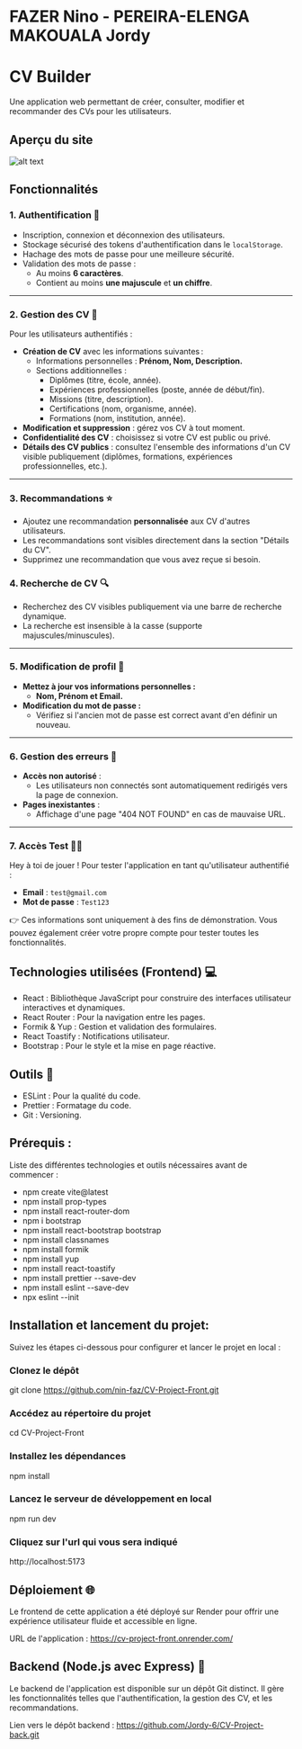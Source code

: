 # FAZER Nino - PEREIRA-ELENGA MAKOUALA Jordy


# CV Builder

Une application web permettant de créer, consulter, modifier et recommander des CVs pour les utilisateurs.

## Aperçu du site
![alt text](image.png)

## Fonctionnalités

### 1. Authentification 🔐
- Inscription, connexion et déconnexion des utilisateurs.
- Stockage sécurisé des tokens d'authentification dans le `localStorage`.
- Hachage des mots de passe pour une meilleure sécurité.
- Validation des mots de passe :
  - Au moins **6 caractères**.
  - Contient au moins **une majuscule** et **un chiffre**.

---

### 2. Gestion des CV 📝
Pour les utilisateurs authentifiés :  

- **Création de CV** avec les informations suivantes :
  - Informations personnelles : **Prénom, Nom, Description.**
  - Sections additionnelles : 
    - Diplômes (titre, école, année).
    - Expériences professionnelles (poste, année de début/fin).
    - Missions (titre, description).
    - Certifications (nom, organisme, année).
    - Formations (nom, institution, année).
- **Modification et suppression** : gérez vos CV à tout moment.
- **Confidentialité des CV** : choisissez si votre CV est public ou privé.
- **Détails des CV publics** : consultez l'ensemble des informations d'un CV visible publiquement (diplômes, formations, expériences professionnelles, etc.).

---

### 3. Recommandations ⭐
- Ajoutez une recommandation **personnalisée** aux CV d'autres utilisateurs.
- Les recommandations sont visibles directement dans la section "Détails du CV".
- Supprimez une recommandation que vous avez reçue si besoin.


### 4. Recherche de CV 🔍
- Recherchez des CV visibles publiquement via une barre de recherche dynamique.
- La recherche est insensible à la casse (supporte majuscules/minuscules).

---

### 5. Modification de profil 👤
- **Mettez à jour vos informations personnelles :**
  - **Nom, Prénom et Email.**
- **Modification du mot de passe :**
  - Vérifiez si l'ancien mot de passe est correct avant d'en définir un nouveau.

---

### 6. Gestion des erreurs 🚧
- **Accès non autorisé** :
  - Les utilisateurs non connectés sont automatiquement redirigés vers la page de connexion.
- **Pages inexistantes** :
  - Affichage d'une page "404 NOT FOUND" en cas de mauvaise URL.

---

### 7. Accès Test 👨‍💻

Hey à toi de jouer ! Pour tester l'application en tant qu'utilisateur authentifié :  

- **Email** : `test@gmail.com`
- **Mot de passe** : `Test123`

👉 Ces informations sont uniquement à des fins de démonstration. Vous pouvez également créer votre propre compte pour tester toutes les fonctionnalités.

## Technologies utilisées (Frontend) 💻

- React : Bibliothèque JavaScript pour construire des interfaces utilisateur interactives et dynamiques.
- React Router : Pour la navigation entre les pages.
- Formik & Yup : Gestion et validation des formulaires.
- React Toastify : Notifications utilisateur.
- Bootstrap : Pour le style et la mise en page réactive.

## Outils 🔧
- ESLint : Pour la qualité du code.
- Prettier : Formatage du code.
- Git : Versioning.

## Prérequis :
Liste des différentes technologies et outils nécessaires avant de commencer :
- npm create vite@latest
- npm install prop-types
- npm install react-router-dom
- npm i bootstrap
- npm install react-bootstrap bootstrap
- npm install classnames
- npm install formik
- npm install yup
- npm install react-toastify
- npm install prettier --save-dev
- npm install eslint --save-dev
- npx eslint --init

## Installation et lancement du projet:
Suivez les étapes ci-dessous pour configurer et lancer le projet en local :

### Clonez le dépôt
git clone https://github.com/nin-faz/CV-Project-Front.git

### Accédez au répertoire du projet
cd CV-Project-Front

### Installez les dépendances
npm install

### Lancez le serveur de développement en local
npm run dev

### Cliquez sur l'url qui vous sera indiqué
http://localhost:5173

## Déploiement 🌐
Le frontend de cette application a été déployé sur Render pour offrir une expérience utilisateur fluide et accessible en ligne.

URL de l'application : https://cv-project-front.onrender.com/

## Backend (Node.js avec Express) 🚀
Le backend de l'application est disponible sur un dépôt Git distinct. Il gère les fonctionnalités telles que l'authentification, la gestion des CV, et les recommandations.

Lien vers le dépôt backend : https://github.com/Jordy-6/CV-Project-back.git